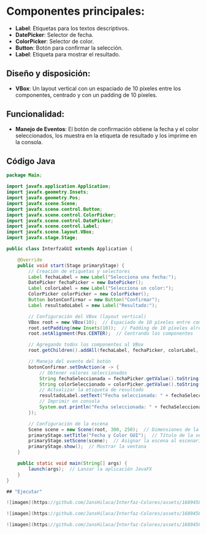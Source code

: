 # Componentes principales:
- **Label**: Etiquetas para los textos descriptivos.
- **DatePicker**: Selector de fecha.
- **ColorPicker**: Selector de color.
- **Button**: Botón para confirmar la selección.
- **Label**: Etiqueta para mostrar el resultado.

## Diseño y disposición:
- **VBox**: Un layout vertical con un espaciado de 10 píxeles entre los componentes, centrado y con un padding de 10 píxeles.

## Funcionalidad:
- **Manejo de Eventos**: El botón de confirmación obtiene la fecha y el color seleccionados, los muestra en la etiqueta de resultado y los imprime en la consola.

## Código Java

```java
package Main;

import javafx.application.Application;
import javafx.geometry.Insets;
import javafx.geometry.Pos;
import javafx.scene.Scene;
import javafx.scene.control.Button;
import javafx.scene.control.ColorPicker;
import javafx.scene.control.DatePicker;
import javafx.scene.control.Label;
import javafx.scene.layout.VBox;
import javafx.stage.Stage;

public class InterfzaGUI extends Application {

    @Override
    public void start(Stage primaryStage) {
        // Creación de etiquetas y selectores
        Label fechaLabel = new Label("Selecciona una fecha:");
        DatePicker fechaPicker = new DatePicker();
        Label colorLabel = new Label("Selecciona un color:");
        ColorPicker colorPicker = new ColorPicker();
        Button botonConfirmar = new Button("Confirmar");
        Label resultadoLabel = new Label("Resultado:");

        // Configuración del VBox (layout vertical)
        VBox root = new VBox(10);  // Espaciado de 10 píxeles entre componentes
        root.setPadding(new Insets(10));  // Padding de 10 píxeles alrededor
        root.setAlignment(Pos.CENTER);  // Centrando los componentes

        // Agregando todos los componentes al VBox
        root.getChildren().addAll(fechaLabel, fechaPicker, colorLabel, colorPicker, botonConfirmar, resultadoLabel);

        // Manejo del evento del botón
        botonConfirmar.setOnAction(e -> {
            // Obtener valores seleccionados
            String fechaSeleccionada = fechaPicker.getValue().toString();
            String colorSeleccionado = colorPicker.getValue().toString();
            // Actualizar la etiqueta de resultado
            resultadoLabel.setText("Fecha seleccionada: " + fechaSeleccionada + "\nColor seleccionado: " + colorSeleccionado);
            // Imprimir en consola
            System.out.println("Fecha seleccionada: " + fechaSeleccionada + ", Color seleccionado: " + colorSeleccionado);
        });

        // Configuración de la escena
        Scene scene = new Scene(root, 300, 250);  // Dimensiones de la ventana
        primaryStage.setTitle("Fecha y Color GUI");  // Título de la ventana
        primaryStage.setScene(scene);  // Asignar la escena al escenario principal
        primaryStage.show();  // Mostrar la ventana
    }

    public static void main(String[] args) {
        launch(args);  // Lanzar la aplicación JavaFX
    }
}

## "Ejecutar"

![imagen](https://github.com/JansHilaca/Interfaz-Colores/assets/168945853/9ba37a10-43e7-4894-9dd5-ab478fdb508d)

![imagen](https://github.com/JansHilaca/Interfaz-Colores/assets/168945853/3c8f2dcd-9855-4f04-8e37-9285c8a561af)

![imagen](https://github.com/JansHilaca/Interfaz-Colores/assets/168945853/858699f5-9bb8-4165-9829-f26179e397a0)
